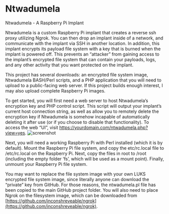 # Ntwadumela
Ntwadumela - A Raspberry Pi Implant

Ntwadumela is a custom Raspberry Pi implant that creates a reverse ssh proxy utilizing Ngrok.  You can then drop an implant inside of a network, and communicate with the implant via SSH in another location.  In addition, this implant encrypts its payload file system with a key that is burned when the implant is powered off.  This prevents an “attacker” from gaining access to the implant’s encrypted file system that can contain your payloads, logs, and any other activity that you want protected on the implant.

This project has several downloads: an encrypted file system image, Ntwadumela BASH/Perl scripts, and a PHP application that you will need to upload to a public-facing web server.  If this project builds enough interest, I may also upload complete Raspberry Pi images.

To get started, you will first need a web server to host Ntwadumela’s encryption key and PHP control script.  This script will output your implant’s current host connection string, as well as allow you to remotely delete the encryption key if Ntwadumela is somehow incapable of automatically deleting it after use (or if you choose to disable that functionality).  To access the web “UI”, visit https://yourdomain.com/ntwadumela.php?view=yes.  ![screenshot](https://github.com/christopher-pace/Ntwadumela/assets/22531478/62f38a3e-f5e5-4d79-baff-094ce5699e0a)

Next, you will need a working Raspberry Pi with Perl installed (which it is by default).  Mount the Raspberry Pi file system, and copy the etc/rc.local file to /etc/rc.local on the Raspberry Pi.  Next, copy the files in root to /root (including the empty folder ‘fs’, which will be used as a mount point).  Finally, unmount your Raspberry Pi file system.

You may want to replace the file system image with your own LUKS encrypted file system image, since literally anyone can download the “private” key from GitHub.  For those reasons, the ntwadumela.pl file has been copied to the main GitHub project folder.  You will also need to place Ngrok on the filesystem image, which can be downloaded from  [https://github.com/inconshreveable/ngrok](https://github.com/inconshreveable/ngrok).
